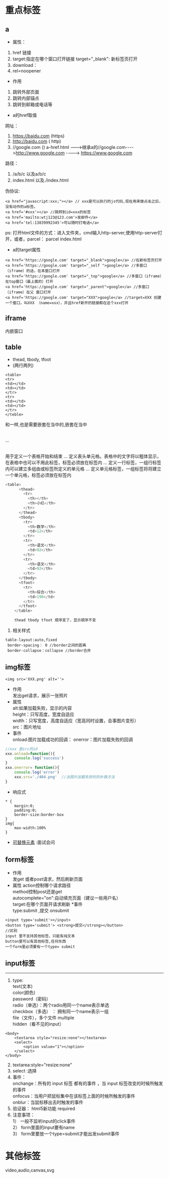 


# 重点标签


##  a

* 属性： 
1. href 链接
2. target:指定在哪个窗口打开链接 target="_blank": 新标签页打开
3. download：
4. rel=noopener 

* 作用
1. 跳转外部页面
2. 跳转内部锚点
3. 跳转到邮箱或电话等

* a的href取值 

网址： 
1. https://baidu.com  (https)  
2. http://baidu.com ( http) 
3. //google.com () 
a-href.html --->继承a的//google.com---->http://www.google.com ----> https://www.google.com 

路径： 
1.  /a/b/c 以及a/b/c
2. index.html 以及./index.html
 
伪协议: 

``` javascripts
<a href="javascript:xxx;"></a> // xxx是可以执行的js代码,现在用来做点击之后，没有动作的a标签。
<a href='#xxx'></a> //跳转到id=xxx的标签
<a href='mailto:wtj123@123.com'>发邮件</a>
<a href='tel:13839992345'>可以随时打电话</a>
```





ps:
打开html文件的方式：进入文件夹，cmd输入http-server,使用http-server打开，或者，parcel：    parcel index.html
* a的target属性

``` javascripts
<a href='https://google.com' target="_blank">google</a> //在新标签页打开
<a href='https://google.com' target="_self ">google</a> //多窗口（iframe）的话，在本窗口打开
<a href='https://google.com' target="_top">google</a> //多窗口（iframe）在top窗口（最上面的）打开
<a href='https://google.com' target="_parent">google</a> //多窗口（iframe）在父 窗口打开
<a href='https://google.com' target="XXX">google</a> //target=XXX 创建一个窗口，叫XXX （name=xxx），并且href新开的链接都在这个xxx打开
```
## iframe
内嵌窗口
## table
* thead, tbody, tfoot
* (两行两列) 
```
<table> 
<tr> 
<td></td> 
<td></td> 
</tr> 
<tr> 
<td></td> 
<td></td> 
</tr> 
</teble>
```

<th>和<td>一样,也是需要嵌套在<tr>当中的,<tr>嵌套在<table>当中

<table>...</table> 用于定义一个表格开始和结束

<th>...</th> 定义表头单元格。表格中的文字将以粗体显示，在表格中也可以不用此标签，<th>标签必须放在<tr>标签内

<tr>...</tr> 定义一行标签，一组行标签内可以建立多组由<td>或<th>标签所定义的单元格

<td>...</td> 定义单元格标签，一组<td>标签将将建立一个单元格，<td>标签必须放在<tr>标签内

``` javascript
<table>
      <thead>
        <tr>
          <th></th>
          <th>小红</th>
        </tr>
      </thead>
      <tbody>
        <tr>
          <th>数学</th>
          <td>12</th>
        </tr>
        <tr>
          <th>语文</th>
          <td>92</th>
        </tr>
        <tr>
          <th>语文</th>
          <td>92</th>
        </tr>
      </tbody>
      <tfoot>
        <tr>
          <th>综合</th>
          <td>190</td>
        </tr>
      </tfoot>
    </table>
    
    thead tbody tfoot 顺序变了，显示顺序不变

```
 1. 相关样式

```
table-layout:auto,fixed  
 border-spacing： 0 //border之间的距离 
 border-collapse：collapse //border合并
```

## img标签

```
<img src='XXX.png' alt=''>
```
* 作用  
发出get请求，展示一张照片
* 属性  
alt:如果加载失败，显示的内容  
height：只写高度，宽度自适应  
width：只写宽度，高度自适应（宽高同时设置，会事图片变形）  
src：图片地址
* 事件  
onload:图片加载成功的回调：
onerror：图片加载失败的回调

``` javascript
//xxx 是src的id
xxx.onload=function(){
    console.log('success')
}
xxx.onerror= function(){
    console.log('error')
    xxx.src='./404.png'  //当图片加载失败时的补救方法
}
```

* 响应式  

```
* {
    margin:0;
    padding:0;
    border-size:border-box
}
img{
    max-width:100%
}
```
* [可替换元素](https://developer.mozilla.org/zh-CN/docs/Web/CSS/Replaced_element) :面试会问

## form标签
* 作用  
发get 或者post请求，然后刷新页面
* 属性
action控制哪个请求路径  
method控制post还是get  
autocomplete="on":自动填充页面（建议一些用户名）  
target:在哪个页面开请求刷新
*事件  
type:submit ,提交
onsubmit

```
<input type='submit'></input>
<button type='submit'> <strong>提交</strong></button>
//区别
input 里不支持其他标签，只能有纯文本
button里可以有其他标签,任何东西
一个form里必须要有一个type= submit
```
## input标签  

---

1. type:  
text(文本)  
color(颜色)  
password（密码）  
radio（单选）：两个radio用同一个name表示单选  
checkbox（多选） ： 拥有同一个name表示一组  
file（文件），多个文件 multiple  
hidden（看不见的input）  


```
<body>
    <textarea style="resize:none"></textarea>
    <select>
        <option value="1"></option>
    </select>
</body>
```

2. textarea:style="resize:none"
3. select :选择
3. 事件：  
onchange：所有的 input 标签 都有的事件 ，当 input 标签改变的时候所触发的事件  
onfocus：当用户把鼠标集中在该标签上面的时候所触发的事件  
onblur：当鼠标移出去时触发的事件
4. 验证器： html5新功能 required
5. 注意事项：   
1） 一般不监听input的click事件  
2） form里面的input要有name  
3）  form里要放一个type=submit才能出发submit事件

# 其他标签
video,audio,canvas,svg
